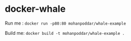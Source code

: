 # docker-whale

Run me : `docker run -p80:80 mohanpoddar/whale-example`

Build me: `docker build -t mohanpoddar/whale-example .`
